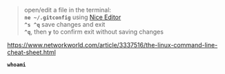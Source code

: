 > open/edit a file in the terminal:  
> **`ne ~/.gitconfig`** using [Nice Editor](/ide/ne.md)  
> **`^s ^q`** save changes and exit  
> **`^q`**, then **`y`** to confirm exit without saving changes  
  
https://www.networkworld.com/article/3337516/the-linux-command-line-cheat-sheet.html  
  
**`whoami`**